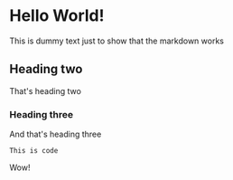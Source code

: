# Hello World!

This is dummy text just to show that the markdown works

## Heading two

That's heading two

### Heading three

And that's heading three

    This is code

Wow!
